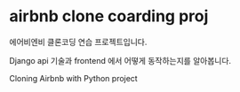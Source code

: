 # airbnb clone coarding proj

에어비엔비 클론코딩 연습 프로젝트입니다.

Django api 기술과 frontend 에서 어떻게 동작하는지를 알아봅니다.



Cloning Airbnb with Python project
